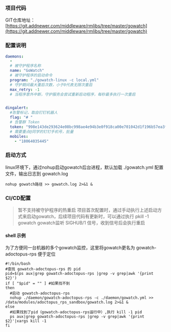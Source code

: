 ### 项目代码
GIT仓库地址：
[https://git.addnewer.com/middleware/rmlibs/tree/master/gowatch](https://git.addnewer.com/middleware/rmlibs/tree/master/gowatch)
### 配置说明
```yaml
daemons:
  -
  # 被守护程序名称
  name: "GoWatch"
  # 被守护程序的启动命令
  program: "./gowatch-linux -c local.yml"
  # 守护期间最大重启次数，小于0代表无限次重启
  max_retry: -1
  #	当程序意外中断，守护服务会尝试重新启动程序，每秒最多执行一次重启


dingalert:
  #告警标记，取自钉钉机器人
  flag: "# "
  # 告警群 Token
  token: "998e143de293624e08bc998ae4e94b3e0f918ca00e701042d1f196b57ea3fcc4"
  # 需要重点@同学的钉钉手机号，批量
  mobiles:
    - "18064035445"
```
### 启动方式
linux环境下，通过nohup启动gowatch后台进程，默认加载 ./gowatch.yml 配置文件，输出日志到 gowatch.log
```shell
nohup gowatch路径 >> gowatch.log 2>&1 &
```
### CI/CD配置
> 暂不支持被守护程序的热重启
> 项目首次配置时，通过手动执行上述启动方式来启动gowatch，后续项目代码有更新时，可以通过执行
> pkill -1 gowatch
> gowatch监听 SIGHUB/1 信号，收到信号后会执行重启

#### shell 示例
为了方便同一台机器的多个gowatch监控，这里将gowatch更名为 gowatch-adoctopus-rps 便于定位
```shell
#!/bin/bash
#查找 gowatch-adoctopus-rps 的 pid
pid=$(ps aux|grep gowatch-adoctopus-rps |grep -v grep|awk '{print $2}')
if [ "$pid" = "" ] #如果找不到
then
  #启动 gowatch-adoctopus-rps
  nohup ./daemon/gowatch-adoctopus-rps -c ./daemon/gowatch.yml >> /data/modules/adoctopus_rps_sandbox/gowatch.log 2>&1 &
else
  #如果找到了pid（gowatch-adoctopus-rps运行中）,执行 kill -1 pid
  ps aux|grep gowatch-adoctopus-rps |grep -v grep|awk '{print $2}'|xargs kill -1
fi
```
